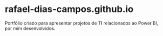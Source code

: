 # rafael-dias-campos.github.io
Portfólio criado para apresentar projetos de TI relacionados ao Power BI, por mim desenvolvidos.
